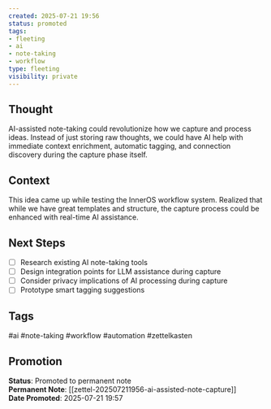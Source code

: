 ```yaml
---
created: 2025-07-21 19:56
status: promoted
tags:
- fleeting
- ai
- note-taking
- workflow
type: fleeting
visibility: private
---
```


## Thought  
AI-assisted note-taking could revolutionize how we capture and process ideas. Instead of just storing raw thoughts, we could have AI help with immediate context enrichment, automatic tagging, and connection discovery during the capture phase itself.

## Context  
This idea came up while testing the InnerOS workflow system. Realized that while we have great templates and structure, the capture process could be enhanced with real-time AI assistance.

## Next Steps  
- [ ] Research existing AI note-taking tools
- [ ] Design integration points for LLM assistance during capture
- [ ] Consider privacy implications of AI processing during capture
- [ ] Prototype smart tagging suggestions

## Tags  
#ai #note-taking #workflow #automation #zettelkasten

## Promotion
**Status**: Promoted to permanent note  
**Permanent Note**: [[zettel-202507211956-ai-assisted-note-capture]]  
**Date Promoted**: 2025-07-21 19:57

